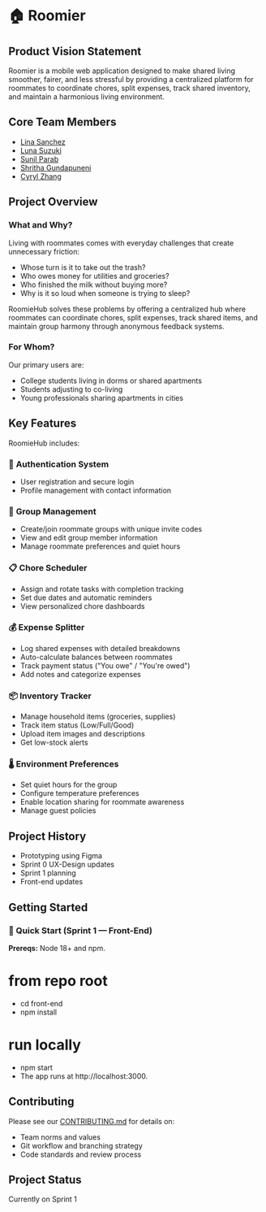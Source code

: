 # 🏠 Roomier

## Product Vision Statement
Roomier is a mobile web application designed to make shared living smoother, fairer, and less stressful by providing a centralized platform for roommates to coordinate chores, split expenses, track shared inventory, and maintain a harmonious living environment.

## Core Team Members

- [Lina Sanchez](https://github.com/linahsan)
- [Luna Suzuki](https://github.com/lunasuzuki)
- [Sunil Parab](https://github.com/SunilParab)
- [Shritha Gundapuneni](https://github.com/shrithag)
- [Cyryl Zhang](https://github.com/nstraightbeam)


## Project Overview

### What and Why?
Living with roommates comes with everyday challenges that create unnecessary friction:
- Whose turn is it to take out the trash?
- Who owes money for utilities and groceries?
- Who finished the milk without buying more?
- Why is it so loud when someone is trying to sleep?

RoomieHub solves these problems by offering a centralized hub where roommates can coordinate chores, split expenses, track shared items, and maintain group harmony through anonymous feedback systems.

### For Whom?
Our primary users are:
- College students living in dorms or shared apartments
- Students adjusting to co-living
- Young professionals sharing apartments in cities

## Key Features

RoomieHub includes:

### 🔐 **Authentication System**
- User registration and secure login
- Profile management with contact information

### 👥 **Group Management**
- Create/join roommate groups with unique invite codes
- View and edit group member information
- Manage roommate preferences and quiet hours

### 📋 **Chore Scheduler**
- Assign and rotate tasks with completion tracking
- Set due dates and automatic reminders
- View personalized chore dashboards

### 💰 **Expense Splitter**
- Log shared expenses with detailed breakdowns
- Auto-calculate balances between roommates
- Track payment status ("You owe" / "You're owed")
- Add notes and categorize expenses

### 📦 **Inventory Tracker**
- Manage household items (groceries, supplies)
- Track item status (Low/Full/Good)
- Upload item images and descriptions
- Get low-stock alerts

### 🌡️ **Environment Preferences**
- Set quiet hours for the group
- Configure temperature preferences
- Enable location sharing for roommate awareness
- Manage guest policies

## Project History

- Prototyping using Figma
- Sprint 0 UX-Design updates
- Sprint 1 planning
- Front-end updates


## Getting Started

### 🚀 Quick Start (Sprint 1 — Front-End)

**Prereqs:** Node 18+ and npm.


# from repo root
- cd front-end
- npm install

# run locally
- npm start
- The app runs at http://localhost:3000.


## Contributing

Please see our [CONTRIBUTING.md](CONTRIBUTING.md) for details on:
- Team norms and values
- Git workflow and branching strategy
- Code standards and review process


## Project Status

Currently on Sprint 1
